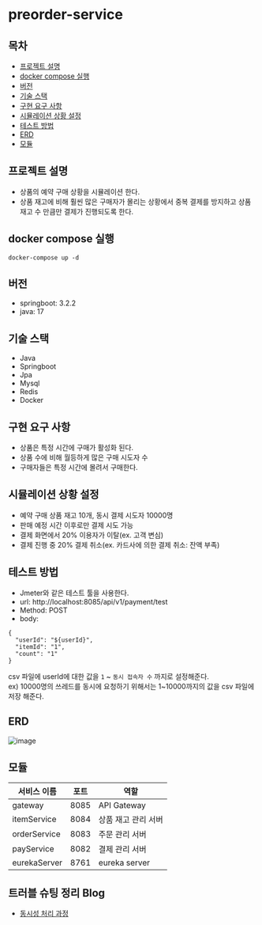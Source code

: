 # preorder-service
## 목차
- [프로젝트 설명](#프로젝트-설명)
- [docker compose 실행](#docker-compose-실행)
- [버전](#버전)
- [기술 스택](#기술-스택)
- [구현 요구 사항](#구현-요구-사항)
- [시뮬레이션 상황 설정](#시뮬레이션-상황-설정)
- [테스트 방법](#테스트-방법)
- [ERD](#erd)
- [모듈](#모듈)

## 프로젝트 설명
- 상품의 예약 구매 상황을 시뮬레이션 한다.
- 상품 재고에 비해 훨씬 많은 구매자가 몰리는 상황에서 중복 결제를 방지하고 상품 재고 수 만큼만 결제가 진행되도록 한다.

## docker compose 실행
```
docker-compose up -d
```

## 버전 
- springboot: 3.2.2
- java: 17

## 기술 스택
- Java
- Springboot
- Jpa
- Mysql
- Redis
- Docker

## 구현 요구 사항
- 상품은 특정 시간에 구매가 활성화 된다.
- 상품 수에 비해 월등하게 많은 구매 시도자 수
- 구매자들은 특정 시간에 몰려서 구매한다.

## 시뮬레이션 상황 설정
- 예약 구매 상품 재고 10개, 동시 결제 시도자 10000명
- 판매 예정 시간 이후로만 결제 시도 가능
- 결제 화면에서 20% 이용자가 이탈(ex. 고객 변심)
- 결제 진행 중 20% 결제 취소(ex. 카드사에 의한 결제 취소: 잔액 부족)

## 테스트 방법
- Jmeter와 같은 테스트 툴을 사용한다.
- url: http://localhost:8085/api/v1/payment/test
- Method: POST
- body:
```
{
  "userId": "${userId}",
  "itemId": "1",
  "count": "1"
}
```
csv 파일에 userId에 대한 값을 `1` ~ `동시 접속자 수` 까지로 설정해준다.  
ex) 10000명의 쓰레드를 동시에 요청하기 위해서는 1~10000까지의 값을 csv 파일에 저장 해준다.

## ERD
![image](https://github.com/tg-96/preorder-service/assets/98454438/6b503f30-2a01-4d4a-bda8-49a2ec51ee62)

## 모듈

|서비스 이름|포트|역할|
|---|---|---|
|gateway|8085|API Gateway|
|itemService|8084|상품 재고 관리 서버|
|orderService|8083|주문 관리 서버|
|payService|8082|결제 관리 서버|
|eurekaServer|8761|eureka server|

## 트러블 슈팅 정리 Blog
- [동시성 처리 과정](https://velog.io/@tg-96/%EB%8F%99%EC%8B%9C%EC%84%B1-%EB%AC%B8%EC%A0%9C-%ED%95%B4%EA%B2%B0-%ED%95%98%EA%B8%B0)
